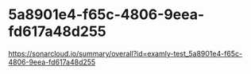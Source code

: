 # 5a8901e4-f65c-4806-9eea-fd617a48d255
https://sonarcloud.io/summary/overall?id=examly-test_5a8901e4-f65c-4806-9eea-fd617a48d255
